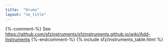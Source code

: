 ```yaml
---
title:  "Drums"
layout: "no_title"
---
```

{%-comment-%} See https://github.com/sfzinstruments/sfzinstruments.github.io/wiki/Add-Instruments {%-endcomment-%}
{% include sfz/instruments_table.html %}
